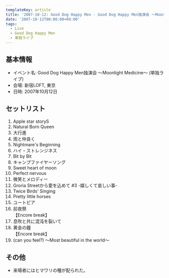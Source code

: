 ```yaml
---
templateKey: article
title: '2007-10-12: Good Dog Happy Men - Good Dog Happy Men独演会 ～Moonlight Medicine～ at 新宿LOFT'
date: '2007-10-12T00:00:00+09:00'
tags:
  - Live
  - Good Dog Happy Men
  - 単独ライブ
---
```

## 基本情報

* イベント名: Good Dog Happy Men独演会 ～Moonlight Medicine～ (単独ライブ)
* 会場: 新宿LOFT, 東京
* 日時: 2007年10月12日

## セットリスト

1. Apple star storyS
1. Natural Born Queen
1. 大行進
1. 雨と仲良く
1. Nightmare's Beginning
1. ハイ・ストレンジネス
1. Bit by Bit
1. キャンプファイヤーソング
1. Sweet heart of moon
1. Perfect nervous
1. 微笑とメロディー
1. Groria Streetから愛を込めて #3 -嬉しくて哀しい事-
1. Twice Birds' Singing
1. Pretty little horses
1. ユートピア
1. 前夜祭<br>
   【Encore break】
1. 息吹と共に混沌を裂いて
1. 黄金の鐘<br>
   【Encore break】
1. (can you feel?) ～Most beautiful in the world～

## その他

* 来場者にはヒマワリの種が配られた。

